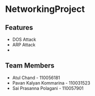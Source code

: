 # NetworkingProject

## Features
- DOS Attack
- ARP Attack
-

## Team Members
- Atul Chand - 110056181
- Pavan Kalyan Kommarina - 110031523
- Sai Prasanna Polagani - 110057901


